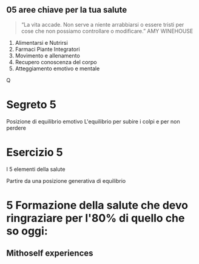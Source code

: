 
## 05 aree chiave per la tua salute

> “La vita accade. Non serve a niente arrabbiarsi o essere tristi per cose che non possiamo controllare o modificare.”
 >AMY WINEHOUSE


 1. Alimentarsi e Nutrirsi
 2.  Farmaci Piante Integratori
 3.  Movimento e allenamento
 4.  Recupero conoscenza del corpo
 5.  Atteggiamento emotivo e mentale

Q

# Segreto 5
Posizione di equilibrio emotivo
L'equilibrio per subire i colpi e per non perdere 

# Esercizio 5
I 5 elementi della salute

Partire da una posizione generativa di equilibrio


# 5 Formazione della salute che devo ringraziare per l'80% di quello che so oggi:

## Mithoself experiences



<!--stackedit_data:
eyJoaXN0b3J5IjpbMTA3NTIyMzE4OSwtMTk2NzA2MTA0MSw5MD
kxMzA0NSwtMTc5NjM0MTY3LDEwNDU3NjY3NjIsMTIyMjE4OTQ2
M119
-->